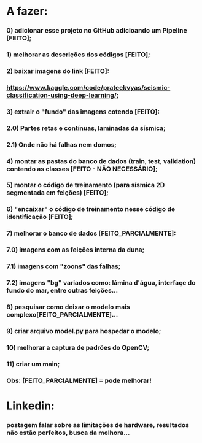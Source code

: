 # A fazer:

### 0) adicionar esse projeto no GitHub adicioando um Pipeline [FEITO];
### 1) melhorar as descrições dos códigos [FEITO];
### 2) baixar imagens do link [FEITO]: 
###    https://www.kaggle.com/code/prateekvyas/seismic-classification-using-deep-learning/;
### 3) extrair o "fundo" das imagens cotendo [FEITO]:
###    2.0) Partes retas e contínuas, laminadas da sísmica;
###    2.1) Onde não há falhas nem domos;
### 4) montar as pastas do banco de dados (train, test, validation) contendo as classes [FEITO - NÃO NECESSÁRIO];
### 5) montar o código de treinamento (para sísmica 2D segmentada em feições) [FEITO];
### 6) "encaixar" o código de treinamento nesse código de identificação [FEITO];
### 7) melhorar o banco de dados [FEITO_PARCIALMENTE]:
###    7.0) imagens com as feições interna da duna;
###    7.1) imagens com "zoons" das falhas;
###    7.2) imagens "bg" variados como: lámina d'água, interfaçe do fundo do mar, entre outras feições...
### 8) pesquisar como deixar o modelo mais complexo[FEITO_PARCIALMENTE]...
### 9) criar arquivo model.py para hospedar o modelo;
### 10) melhorar a captura de padrões do OpenCV;
### 11) criar um main;

### Obs: [FEITO_PARCIALMENTE] = pode melhorar!
# Linkedin:

### postagem falar sobre as limitações de hardware, resultados não estão perfeitos, busca da melhora...